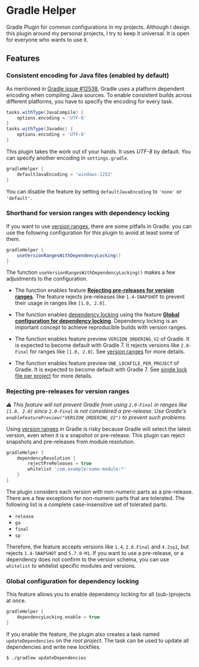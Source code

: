 Gradle Helper
=============

Gradle Plugin for common configurations in my projects. Although I
design this plugin around my personal projects, I try to keep it
universal. It is open for everyone who wants to use it.

Features
--------

### Consistent encoding for Java files (enabled by default)

As mentioned in [Gradle issue #12538], Gradle uses a platform dependent
encoding when compiling Java sources. To enable consistent builds across
different platforms, you have to specify the encoding for every task.

```groovy
tasks.withType(JavaCompile) {
    options.encoding = 'UTF-8'
}
tasks.withType(Javadoc) {
    options.encoding = 'UTF-8'
}
```

This plugin takes the work out of your hands. It uses *UTF-8* by
default. You can specify another encoding in `settings.gradle`.

```groovy
gradleHelper {
    defaultJavaEncoding = 'windows-1252'
}
```

You can disable the feature by setting `defaultJavaEncoding` to `'none'`
or `'default'`.

### Shorthand for version ranges with dependency locking

If you want to use [version ranges], there are some pitfalls in Gradle.
you can use the following configuration for this plugin to avoid at
least some of them.

```groovy
gradleHelper {
    useVersionRangesWithDependencyLocking()
}
```

The function `useVersionRangesWithDependencyLocking()` makes a few
adjustments to the configuration.

 *  The function enables feature
    [**Rejecting pre-releases for version ranges**]. The feature rejects
    pre-releases like `1.4-SNAPSHOT` to prevent their usage in ranges
    like `[1.0, 2.0[`.

 *  The function enables [dependency locking] using the feature
    [**Global configuration for dependency locking**]. Dependency
    locking is an important concept to achieve reproducible builds with
    version ranges.

 *  The function enables feature preview `VERSION_ORDERING_V2` of
    Gradle. It is expected to become default with Gradle 7. It rejects
    versions like `2.0-Final` for ranges like `[1.0, 2.0[`. See
    [version ranges] for more details.

 *  The function enables feature preview `ONE_LOCKFILE_PER_PROJECT` of
    Gradle. It is expected to become default with Gradle 7. See [single
    lock file per project] for more details.

### Rejecting pre-releases for version ranges

_:warning: This feature will not prevent Gradle from using `2.0-Final`
in ranges like `[1.0, 2.0[` since `2.0-Final` is not considered a
pre-release. Use Gradle's `enableFeaturePreview("VERSION_ORDERING_V2")`
to prevent such problems._

Using [version ranges] in Gradle is risky because Gradle will select the
latest version, even when it is a snapshot or pre-release. This plugin
can reject snapshots and pre-releases from module resolution.

```groovy
gradleHelper {
    dependencyResolution {
        rejectPreReleases = true
        whitelist 'com.example:some-module:*'
    }
}
```

The plugin considers each version with non-numeric parts as a
pre-release. There are a few exceptions for non-numeric parts that are
tolerated. The following list is a complete case-insensitive set of
tolerated parts.

 *  `release`
 *  `ga`
 *  `final`
 *  `sp`

Therefore, the feature accepts versions like `1.4`, `2.0.Final` and
`4.2sp1`, but rejects `1.4-SNAPSHOT` and `5.7.0-M1`. If you want to use
a pre-release, or a dependency does not confirm to the version schema,
you can use `whitelist` to whitelist specific modules and versions.

### Global configuration for dependency locking

This feature allows you to enable dependency locking for all
(sub-)projects at once.

```groovy
gradleHelper {
    dependencyLocking.enable = true
}
```

If you enable the feature, the plugin also creates a task named
`updateDependencies` on the *root project*. The task can be used to
update all dependencies and write new lockfiles.

```console
$ ./gradlew updateDependencies
```


[Gradle issue #12538]:
<https://github.com/gradle/gradle/issues/12538>
"Add encoding to JavaPluginExtension · Issue #12538 · gradle/gradle"
[version ranges]:
<https://docs.gradle.org/current/userguide/single_versions.html>
"Declaring Versions and Ranges"
[dependency locking]:
<https://docs.gradle.org/current/userguide/dependency_locking.html>
"Locking dependency versions"
[single lock file per project]:
<https://docs.gradle.org/current/userguide/dependency_locking.html#single_lock_file_per_project>
"Locking dependency versions – Single lock file per project"

[**Rejecting pre-releases for version ranges**]:
<#rejecting-pre-releases-for-version-ranges>
[**Global configuration for dependency locking**]:
<#global-configuration-for-dependency-locking>
